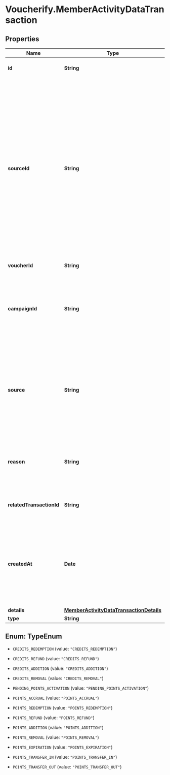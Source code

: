 # Voucherify.MemberActivityDataTransaction

## Properties

Name | Type | Description | Notes
------------ | ------------- | ------------- | -------------
**id** | **String** | Unique transaction ID. | [optional] 
**sourceId** | **String** | The merchant&#39;s transaction ID if it is different from the Voucherify transaction ID. It is really useful in case of an integration between multiple systems. It can be a transaction ID from a CRM system, database or 3rd-party service. In case of a redemption, this value is null. | [optional] 
**voucherId** | **String** | Unique voucher ID. | [optional] 
**campaignId** | **String** | Unqiue campaign ID of the voucher&#39;s parent campaign if it is part of campaign that generates bulk codes. | [optional] 
**source** | **String** | The channel through which the transaction took place, whether through the API or the the Dashboard. In case of a redemption, this value is null. | [optional] 
**reason** | **String** | Reason why the transaction occurred. In case of a redemption, this value is null. | [optional] 
**relatedTransactionId** | **String** | The related transaction ID on the receiving card. | [optional] 
**createdAt** | **Date** | Timestamp representing the date and time when the transaction was created. The value is shown in the ISO 8601 format. | [optional] 
**details** | [**MemberActivityDataTransactionDetails**](MemberActivityDataTransactionDetails.md) |  | [optional] 
**type** | **String** |  | [optional] 



## Enum: TypeEnum


* `CREDITS_REDEMPTION` (value: `"CREDITS_REDEMPTION"`)

* `CREDITS_REFUND` (value: `"CREDITS_REFUND"`)

* `CREDITS_ADDITION` (value: `"CREDITS_ADDITION"`)

* `CREDITS_REMOVAL` (value: `"CREDITS_REMOVAL"`)

* `PENDING_POINTS_ACTIVATION` (value: `"PENDING_POINTS_ACTIVATION"`)

* `POINTS_ACCRUAL` (value: `"POINTS_ACCRUAL"`)

* `POINTS_REDEMPTION` (value: `"POINTS_REDEMPTION"`)

* `POINTS_REFUND` (value: `"POINTS_REFUND"`)

* `POINTS_ADDITION` (value: `"POINTS_ADDITION"`)

* `POINTS_REMOVAL` (value: `"POINTS_REMOVAL"`)

* `POINTS_EXPIRATION` (value: `"POINTS_EXPIRATION"`)

* `POINTS_TRANSFER_IN` (value: `"POINTS_TRANSFER_IN"`)

* `POINTS_TRANSFER_OUT` (value: `"POINTS_TRANSFER_OUT"`)




